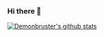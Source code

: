 ### Hi there 👋  

<!-- <a href="https://www.buymeacoffee.com/demonbruster"><img src="https://img.buymeacoffee.com/button-api/?text=Buy me a coffee&emoji=&slug=rrutsche&button_colour=FFDD00&font_colour=000000&font_family=Cookie&outline_colour=000000&coffee_colour=ffffff"></a> -->

[![Demonbruster's github stats](https://github-readme-stats.vercel.app/api?username=demonbruster&show_icons=true&count_private=true&include_all_commits=true&theme=radical)](https://github.com/Demonbruster?tab=repositories)
<!-- ![Top Languages Card](https://github-readme-stats.vercel.app/api/top-langs/?username=demonbruster&layout=compact) -->


<!--
**Demonbruster/Demonbruster** is a ✨ _special_ ✨ repository because its `README.md` (this file) appears on your GitHub profile.

Here are some ideas to get you started:

- 🔭 I’m currently working on ...
- 🌱 I’m currently learning ...
- 👯 I’m looking to collaborate on ...
- 🤔 I’m looking for help with ...
- 💬 Ask me about ...
- 📫 How to reach me: ...
- 😄 Pronouns: ...
- ⚡ Fun fact: ...
-->
